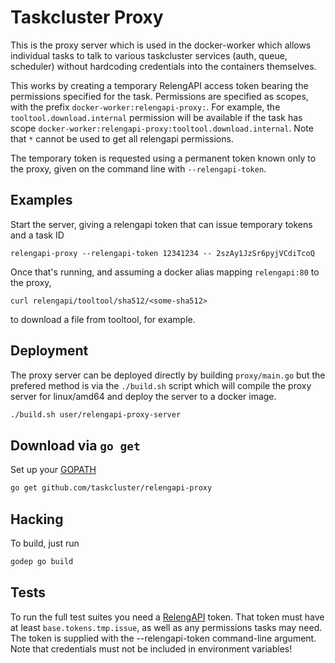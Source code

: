 # Taskcluster Proxy

This is the proxy server which is used in the docker-worker which allows
individual tasks to talk to various taskcluster services (auth, queue,
scheduler) without hardcoding credentials into the containers
themselves.

This works by creating a temporary RelengAPI access token bearing the
permissions specified for the task.  Permissions are specified as scopes, with
the prefix `docker-worker:relengapi-proxy:`.  For example, the
`tooltool.download.internal` permission will be available if the task has scope
`docker-worker:relengapi-proxy:tooltool.download.internal`.  Note that `*`
cannot be used to get all relengapi permissions.

The temporary token is requested using a permanent token known only to the proxy, given
on the command line with `--relengapi-token`.

## Examples

Start the server, giving a relengapi token that can issue temporary tokens and a task ID

    relengapi-proxy --relengapi-token 12341234 -- 2szAy1JzSr6pyjVCdiTcoQ

Once that's running, and assuming a docker alias mapping `relengapi:80` to the proxy,

    curl relengapi/tooltool/sha512/<some-sha512>

to download a file from tooltool, for example.

## Deployment

The proxy server can be deployed directly by building `proxy/main.go`
but the prefered method is via the `./build.sh` script which will
compile the proxy server for linux/amd64 and deploy the server to a
docker image.

```sh
./build.sh user/relengapi-proxy-server
```

## Download via `go get`

Set up your [GOPATH](https://golang.org/doc/code.html)

```sh
go get github.com/taskcluster/relengapi-proxy
```

## Hacking

To build, just run

```sh
godep go build
```

## Tests

To run the full test suites you need a [RelengAPI](https://api.pub.build.mozilla.org/) token.
That token must have at least `base.tokens.tmp.issue`, as well as any permissions tasks may need.
The token is supplied with the --relengapi-token command-line argument.
Note that credentials must not be included in environment variables!
